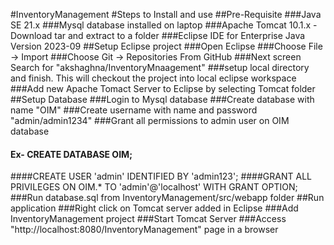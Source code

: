 #InventoryManagement
#Steps to Install and use
##Pre-Requisite
###Java SE 21.x
###Mysql database installed on laptop
###Apache Tomcat 10.1.x - Download tar and extract to a folder
###Eclipse IDE for Enterprise Java Version 2023-09
##Setup Eclipse project
###Open Eclipse
###Choose File -> Import
###Choose Git -> Repositories From GitHub
###Next screen Search for "akshaghna/InventoryMnaagement"
###setup local directory and finish. This will checkout the project into local eclipse workspace
###Add new Apache Tomact Server to Eclipse by selecting Tomcat folder
##Setup Database
###Login to Mysql database
###Create database with name "OIM"
###Create username with name and password "admin/admin1234"
###Grant all permissions to admin user on OIM database
#### Ex- CREATE DATABASE OIM;
####CREATE USER 'admin' IDENTIFIED BY 'admin123';
####GRANT ALL PRIVILEGES ON OIM.* TO 'admin'@'localhost' WITH GRANT OPTION;
###Run database.sql from InventoryManagement/src/webapp folder
##Run application
###Right click on Tomcat server added in Eclipse
###Add InventoryManagement project
###Start Tomcat Server
###Access "http://localhost:8080/InventoryManagement" page in a browser